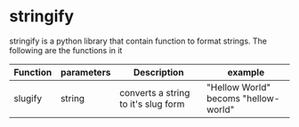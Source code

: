 # stringify
stringify is a python library that contain function to format strings.
The following are the functions in it


| Function | parameters | Description | example|
-----------|------------|-------------|--------|
|slugify  | string |converts a  string to it's slug form| "Hellow World" becoms "hellow-world"
